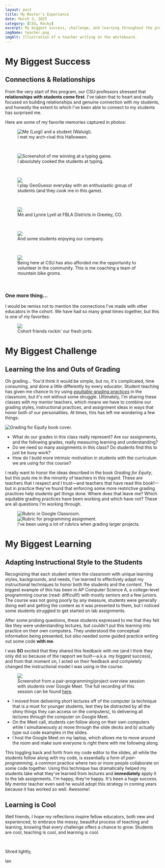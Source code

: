 ```yaml
---
layout: post
title: My Master's Experience
date: March 3, 2025
category: [CSU, Rocky]
excerpt: My biggest success, challenge, and learning throughout the process.
imgName: teacher.png
imgAlt: Illustration of a teacher writing on the whiteboard.
---
```


# My Biggest Success
## Connections & Relationships

From the very start of this program, our CSU professors stressed that **relationships with students come first**. I've taken that to heart and really focused on building relationships and genuine connection with my students, and honestly the extent to which I've been able to connect to my students has surprised me.

Here are some of my favorite memories captured in photos:

<figure>
	<img src="{{ site.baseurl }}/images/luigi-waluigi.jpeg" alt="Me (Luigi) and a student (Waluigi).">
	<figcaption>I met my arch-rival this Halloween.</figcaption>
</figure>
<br>

<figure>
	<img src="{{ site.baseurl }}/images/nitro-type.png" alt="Screenshot of me winning at a typing game.">
	<figcaption>I absolutely cooked the students at typing.</figcaption>
</figure>
<br>

<figure>
	<img src="{{ site.baseurl }}/images/geoguessr.png">
	<figcaption>I play GeoGuessr everyday with an enthusiastic group of students (and they cook me in this game).</figcaption>
</figure>
<br>

<figure>
	<img src="{{ site.baseurl }}/images/fbla-me-lynne.jpeg">
	<figcaption>Me and Lynne Lyell at FBLA Districts in Greeley, CO.</figcaption>
</figure>
<br>

<figure>
	<img src="{{ site.baseurl }}/images/fbla-students.jpeg">
	<figcaption>And some students enjoying our company.</figcaption>
</figure>
<br>

<figure>
	<img src="{{ site.baseurl }}/images/sendtown.jpg">
	<figcaption>Being here at CSU has also afforded me the opportunity to volunteer in the community. This is me coaching a team of mountain bike groms.</figcaption>
</figure>
<br>

### One more thing...

I would be remiss not to mention the connections I've made with other educators in the cohort. We have had so many great times together, but this is one of my favorites:

<figure>
	<img src="{{ site.baseurl }}/images/amigos.jpeg">
	<figcaption>Cohort friends rockin' our fresh jorts.</figcaption>
</figure>

# My Biggest Challenge
## Learning the Ins and Outs of Grading

Oh grading... You'd think it would be simple, but no, it's complicated, time consuming, and done a little differently by every educator. Student teaching has given me chance to try using [_equitable grading practices_](https://www.goodreads.com/book/show/40363882-grading-for-equity) in the classroom, but it's not without some struggle. Ultimately, I'm sharing these classes with my mentor teachers, which means we have to combine our grading styles, instructional practices, and assignment ideas in ways that honor both of our personalities. At times, this has left me wondering a few things:

<img class="inline-image right" src="{{ site.baseurl }}/images/gfe.png" alt="Grading for Equity book cover.">

- What do our grades in this class really represent? Are our assignments, and the following grades, really measuring learning and understanding?
- Do we need so many assignments in this class? Do students find this to just be busy work?
- How do I build more intrinsic motivation in students with the curriculum we are using for this course?

I really want to honor the ideas described in the book _Grading for Equity_, but this puts me in the minority of teachers in this regard. These are teachers that I respect and I trust—and teachers that have read this book!—but in practice they've found that enforcing some more restrictive grading practices help students get things done. Where does that leave me? Which equitable grading practices have been working and which have not? These are all questions I'm working through.

<figure>
	<img src="{{ site.baseurl }}/images/rubric.png" alt="Rubric in Google Classroom.">
	<img class="rubric2 inline-image right" src="{{ site.baseurl }}/images/rubric2.png" alt="Rubric for programming assignment.">
	<figcaption>I've been using a lot of rubrics when grading larger projects.</figcaption>
</figure>

# My Biggest Learning
## Adapting Instructional Style to the Students

Recognizing that each student enters the classroom with unique learning styles, backgrounds, and needs, I've learned to effectively adapt my instructional techniques to honor both the students and the content. The biggest example of this has been in AP Computer Science A, a college-level programming course (read: difficult!) with mostly seniors and a few juniors. The course was not going poorly by any measure, students were generally doing well and getting the content as it was presented to them, but I noticed some students struggled to get started on lab assignments.

After some probing questions, these students expressed to me that they felt like they were understanding lectures, but couldn't put this learning into practice on their own computers. They understood the conceptual information being presented, but _also_ needed some guided practice writing out some code **with me**.

I was **SO** excited that they shared this feedback with me (and I think they only did so because of the rapport we built—a.k.a. my biggest success), and from that moment on, I acted on their feedback and completely changed the instructional model I was using in the course:

<figure>
	<img src="{{ site.baseurl }}/images/maze-project-overview-meet.png">
	<figcaption>Screenshot from a pair-programming/project overview session with students over Google Meet. The full recording of this session can be found <a href="https://drive.google.com/file/d/1otZJUR3qAvHkVz-qCzdcS_u8owZmcAc9/view?usp=sharing">here</a>.</figcaption>
</figure>

- I moved from delivering short lectures off of the computer (a technique that is a must for younger students, lest they be distracted by all the shiny things they can access on the computers), to delivering all lectures _through_ the computer on Google Meet.
- On the Meet call, students can follow along on their own computers while I simultaneously a) move through the slide decks and b) actually type out code examples in the slides.
- I host the Google Meet on my laptop, which allows me to move around the room and make sure everyone is right there with me following along.

This toggling back and forth from my code editor to the slides, all while the students follow along with my code, is essentially a form of _pair-programming_, a common practice where two or more people collaborate on some code together. Using this technique has dramatically helped my students take what they've learned from lectures and **immediately** apply it to the lab assignments. I'm happy, they're happy. It's been a huge success. My mentor teacher even said he would adopt this strategy in coming years because it has worked so well. Awesome!

## Learning is Cool

Well friends, I hope my reflections inspire fellow educators, both new and experienced, to embrace the messy, beautiful process of teaching and learning, knowing that every challenge offers a chance to grow. Students are cool, teaching is cool, and learning is cool.

<br>

Shred lightly,

Ian

<br>
<br>
